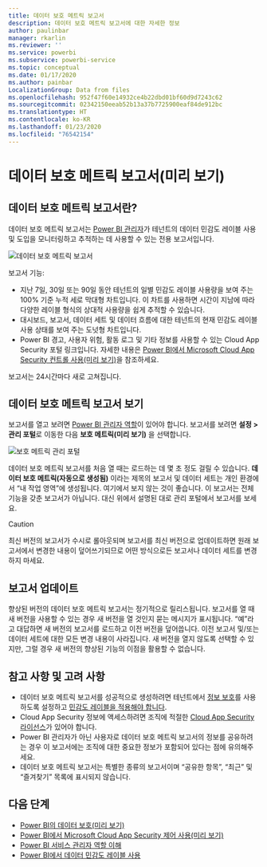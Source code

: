 ```yaml
---
title: 데이터 보호 메트릭 보고서
description: 데이터 보호 메트릭 보고서에 대한 자세한 정보
author: paulinbar
manager: rkarlin
ms.reviewer: ''
ms.service: powerbi
ms.subservice: powerbi-service
ms.topic: conceptual
ms.date: 01/17/2020
ms.author: painbar
LocalizationGroup: Data from files
ms.openlocfilehash: 952f47f60e14932ce4b22dbd01bf60d9d7243c62
ms.sourcegitcommit: 02342150eeab52b13a37b7725900eaf84de912bc
ms.translationtype: HT
ms.contentlocale: ko-KR
ms.lasthandoff: 01/23/2020
ms.locfileid: "76542154"
---
```

# <a name="data-protection-metrics-report-preview"></a>데이터 보호 메트릭 보고서(미리 보기)

## <a name="what-is-the-data-protection-metrics-report"></a>데이터 보호 메트릭 보고서란?
데이터 보호 메트릭 보고서는 [Power BI 관리자](../service-admin-role.md)가 테넌트의 데이터 민감도 레이블 사용 및 도입을 모니터링하고 추적하는 데 사용할 수 있는 전용 보고서입니다.

![데이터 보호 메트릭 보고서](./media/service-security-data-protection-metrics-report/protection-metrics-seven-days-1.png)
 
보고서 기능:
* 지난 7일, 30일 또는 90일 동안 테넌트의 일별 민감도 레이블 사용량을 보여 주는 100% 기준 누적 세로 막대형 차트입니다. 이 차트를 사용하면 시간이 지남에 따라 다양한 레이블 형식의 상대적 사용량을 쉽게 추적할 수 있습니다.
* 대시보드, 보고서, 데이터 세트 및 데이터 흐름에 대한 테넌트의 현재 민감도 레이블 사용 상태를 보여 주는 도넛형 차트입니다.
* Power BI 경고, 사용자 위험, 활동 로그 및 기타 정보를 사용할 수 있는 Cloud App Security 포털 링크입니다. 자세한 내용은 [Power BI에서 Microsoft Cloud App Security 컨트롤 사용(미리 보기)](./service-security-using-microsoft-cloud-app-security-controls.md)을 참조하세요.

보고서는 24시간마다 새로 고쳐집니다.

## <a name="viewing-the-data-protection-metrics-report"></a>데이터 보호 메트릭 보고서 보기

보고서를 열고 보려면 [Power BI 관리자 역할](../service-admin-role.md)이 있어야 합니다.
보고서를 보려면 **설정 > 관리 포털**로 이동한 다음 **보호 메트릭(미리 보기)** 을 선택합니다.

![보호 메트릭 관리 포털](./media/service-security-data-protection-metrics-report/protection-metrics-admin-portal.png)
 
 
데이터 보호 메트릭 보고서를 처음 열 때는 로드하는 데 몇 초 정도 걸릴 수 있습니다. **데이터 보호 메트릭(자동으로 생성됨)** 이라는 제목의 보고서 및 데이터 세트는 개인 환경에서 “내 작업 영역”에 생성됩니다. 여기에서 보지 않는 것이 좋습니다. 이 보고서는 전체 기능을 갖춘 보고서가 아닙니다. 대신 위에서 설명된 대로 관리 포털에서 보고서를 보세요.

> [!CAUTION]
> 최신 버전의 보고서가 수시로 롤아웃되며 보고서를 최신 버전으로 업데이트하면 원래 보고서에서 변경한 내용이 덮어쓰기되므로 어떤 방식으로든 보고서나 데이터 세트를 변경하지 마세요.

## <a name="report-updates"></a>보고서 업데이트

향상된 버전의 데이터 보호 메트릭 보고서는 정기적으로 릴리스됩니다. 보고서를 열 때 새 버전을 사용할 수 있는 경우 새 버전을 열 것인지 묻는 메시지가 표시됩니다. “예”라고 대답하면 새 버전의 보고서를 로드하고 이전 버전을 덮어씁니다. 이전 보고서 및/또는 데이터 세트에 대한 모든 변경 내용이 사라집니다. 새 버전을 열지 않도록 선택할 수 있지만, 그럴 경우 새 버전의 향상된 기능의 이점을 활용할 수 없습니다. 
## <a name="notes-and-considerations"></a>참고 사항 및 고려 사항
* 데이터 보호 메트릭 보고서를 성공적으로 생성하려면 테넌트에서 [정보 보호](./service-security-enable-data-sensitivity-labels.md)를 사용하도록 설정하고 [민감도 레이블을 적용해야 합니다](../designer/service-security-apply-data-sensitivity-labels.md). 
* Cloud App Security 정보에 액세스하려면 조직에 적절한 [Cloud App Security 라이선스](https://docs.microsoft.com/power-bi/admin/service-security-using-microsoft-cloud-app-security-controls#microsoft-cloud-app-security-licensing)가 있어야 합니다.
* Power BI 관리자가 아닌 사용자로 데이터 보호 메트릭 보고서의 정보를 공유하려는 경우 이 보고서에는 조직에 대한 중요한 정보가 포함되어 있다는 점에 유의해주세요.
* 데이터 보호 메트릭 보고서는 특별한 종류의 보고서이며 “공유한 항목”, “최근” 및 “즐겨찾기” 목록에 표시되지 않습니다.
## <a name="next-steps"></a>다음 단계
* [Power BI의 데이터 보호(미리 보기)](./service-security-data-protection-overview.md)
* [Power BI에서 Microsoft Cloud App Security 제어 사용(미리 보기)](./service-security-using-microsoft-cloud-app-security-controls.md)
* [Power BI 서비스 관리자 역할 이해](../service-admin-role.md)
* [Power BI에서 데이터 민감도 레이블 사용](./service-security-enable-data-sensitivity-labels.md)
